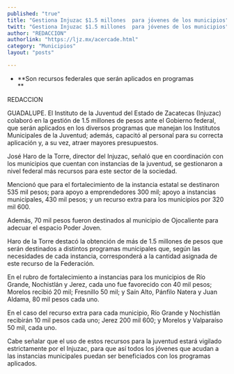 ```yaml
---
published: "true"
title: "Gestiona Injuzac $1.5 millones  para jóvenes de los municipios"
twitt: "Gestiona Injuzac $1.5 millones  para jóvenes de los municipios"
author: "REDACCION"
authorlink: "https://ljz.mx/acercade.html"
category: "Municipios"
layout: "posts"

---
```


*   **Son recursos federales que serán aplicados en programas  
    **


  REDACCION



  GUADALUPE. El Instituto de la Juventud del Estado de Zacatecas (Injuzac) colaboró en la gestión de 1.5 millones de pesos ante el Gobierno federal, que serán aplicados en los diversos programas que manejan los Institutos Municipales de la Juventud; además, capacitó al personal para su correcta aplicación y, a su vez, atraer mayores presupuestos.



  José Haro de la Torre, director del Injuzac, señaló que en coordinación con los municipios que cuentan con instancias de la juventud, se gestionaron a nivel federal más recursos para este sector de la sociedad.



  Mencionó que para el fortalecimiento de la instancia estatal se destinaron 535 mil pesos; para apoyo a emprendedores 300 mil; apoyo a instancias municipales, 430 mil pesos; y un recurso extra para los municipios por 320 mil 600.



  Además, 70 mil pesos fueron destinados al municipio de Ojocaliente para adecuar el espacio Poder Joven.



  Haro de la Torre destacó la obtención de más de 1.5 millones de pesos que serán destinados a distintos programas municipales que, según las necesidades de cada instancia, corresponderá a la cantidad asignada de este recurso de la Federación.



  En el rubro de fortalecimiento a instancias para los municipios de Río Grande, Nochistlán y Jerez, cada uno fue favorecido con 40 mil pesos; Morelos recibió 20 mil; Fresnillo 50 mil; y Saín Alto, Pánfilo Natera y Juan Aldama, 80 mil pesos cada uno.



  En el caso del recurso extra para cada municipio, Río Grande y Nochistlán recibirán 10 mil pesos cada uno; Jerez 200 mil 600; y Morelos y Valparaíso 50 mil, cada uno.



  Cabe señalar que el uso de estos recursos para la juventud estará vigilado estrictamente por el Injuzac, para que así todos los jóvenes que acudan a las instancias municipales puedan ser beneficiados con los programas aplicados.

